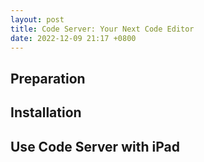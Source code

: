 ```yaml
---
layout: post
title: Code Server: Your Next Code Editor
date: 2022-12-09 21:17 +0800
---
```

## Preparation

## Installation

## Use Code Server with iPad
